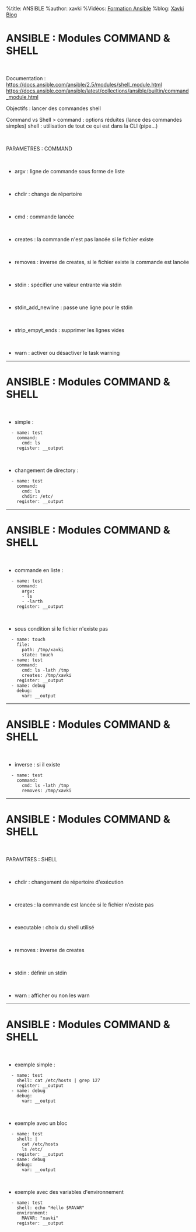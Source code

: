 %title: ANSIBLE
%author: xavki
%Vidéos: [Formation Ansible](https://www.youtube.com/playlist?list=PLn6POgpklwWoCpLKOSw3mXCqbRocnhrh-)
%blog: [Xavki Blog](https://xavki.blog)


# ANSIBLE : Modules COMMAND & SHELL


<br>

Documentation : 
https://docs.ansible.com/ansible/2.5/modules/shell_module.html
https://docs.ansible.com/ansible/latest/collections/ansible/builtin/command_module.html

Objectifs : lancer des commandes shell

Command vs Shell > 
		command : options réduites (lance des commandes simples)
		shell : utilisation de tout ce qui est dans la CLI (pipe...)

<br>

PARAMETRES : COMMAND

<br>

* argv : ligne de commande sous forme de liste

<br>

* chdir : change de répertoire

<br>

* cmd : commande lancée

<br>

* creates : la commande n'est pas lancée si le fichier existe

<br>

* removes : inverse de creates, si le fichier existe la commande est lancée

<br>

* stdin : spécifier une valeur entrante via stdin

<br>

* stdin_add_newline : passe une ligne pour le stdin

<br>

* strip_empyt_ends : supprimer les lignes vides

<br>

* warn : activer ou désactiver le task warning

---------------------------------------------------------------------------------

# ANSIBLE : Modules COMMAND & SHELL

<br>

* simple :

```
  - name: test
    command:
      cmd: ls
    register: __output
```

<br>

* changement de directory :

```
  - name: test
    command:
      cmd: ls
      chdir: /etc/
    register: __output
```

---------------------------------------------------------------------------------

# ANSIBLE : Modules COMMAND & SHELL

<br>

* commande en liste :

```
  - name: test
    command:
      argv:
      - ls
      - -larth
    register: __output
```

<br>

* sous condition si le fichier n'existe pas

```
  - name: touch
    file:
      path: /tmp/xavki
      state: touch
  - name: test
    command: 
      cmd: ls -lath /tmp
      creates: /tmp/xavki
    register: __output
  - name: debug
    debug:
      var: __output
```

---------------------------------------------------------------------------------

# ANSIBLE : Modules COMMAND & SHELL

<br>

* inverse : si il existe

```
  - name: test
    command: 
      cmd: ls -lath /tmp
      removes: /tmp/xavki
```


---------------------------------------------------------------------------------

# ANSIBLE : Modules COMMAND & SHELL


<br>

PARAMTRES : SHELL

<br>

* chdir : changement de répertoire d'exécution

<br>

* creates : la commande est lancée si le fichier n'existe pas

<br>

* executable : choix du shell utilisé

<br>

* removes : inverse de creates

<br>

* stdin : définir un stdin

<br>

* warn : afficher ou non les warn

---------------------------------------------------------------------------------

# ANSIBLE : Modules COMMAND & SHELL


<br>

* exemple simple :

```
  - name: test
    shell: cat /etc/hosts | grep 127
    register: __output
  - name: debug
    debug:
      var: __output
```

<br>

* exemple avec un bloc

```
  - name: test
    shell: |
      cat /etc/hosts
      ls /etc/
    register: __output
  - name: debug
    debug:
      var: __output
```

<br>

* exemple avec des variables d'environnement

```
  - name: test
    shell: echo "Hello $MAVAR"
    environment:
      MAVAR: "xavki"
    register: __output
```

